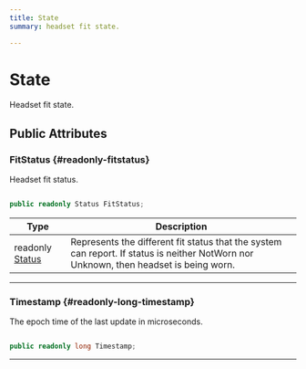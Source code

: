 ```yaml
---
title: State
summary: headset fit state. 

---
```


# State




Headset fit state.   





## Public Attributes

### FitStatus {#readonly-fitstatus}

Headset fit status. 

```csharp

public readonly Status FitStatus;

```

| Type | Description  | 
|--|--|
| readonly [Status](/versioned_docs/version-02-Aug-2023/unity-api/api/UnityEngine.XR.MagicLeap/MLHeadsetFit/UnityEngine.XR.MagicLeap.MLHeadsetFit.md#enums-status) | Represents the different fit status that the system can report. If status is neither NotWorn nor Unknown, then headset is being worn.  |





-----------

### Timestamp {#readonly-long-timestamp}

The epoch time of the last update in microseconds. 

```csharp

public readonly long Timestamp;

```






-----------



